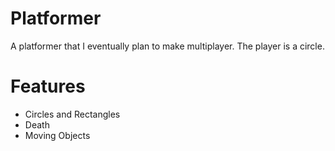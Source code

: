 # Platformer
A platformer that I eventually plan to make multiplayer.
The player is a circle.

# Features
- Circles and Rectangles
- Death
- Moving Objects
